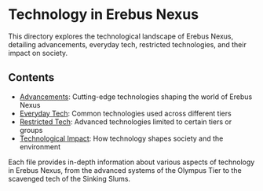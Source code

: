 # Technology in Erebus Nexus

This directory explores the technological landscape of Erebus Nexus, detailing advancements, everyday tech, restricted technologies, and their impact on society.

## Contents

- [Advancements](advancements.md): Cutting-edge technologies shaping the world of Erebus Nexus
- [Everyday Tech](everyday_tech.md): Common technologies used across different tiers
- [Restricted Tech](restricted_tech.md): Advanced technologies limited to certain tiers or groups
- [Technological Impact](technological_impact.md): How technology shapes society and the environment

Each file provides in-depth information about various aspects of technology in Erebus Nexus, from the advanced systems of the Olympus Tier to the scavenged tech of the Sinking Slums.
